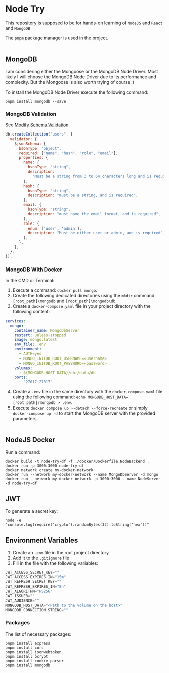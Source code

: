 # Node Try

This repository is supposed to be for hands-on learning of `NodeJS` and `React` and `MongoDB`

The `pnpm` package manager is used in the project.
<br/><br/>

## MongoDB 

I am considering either the Mongoose or the MongoDB Node Driver. Most likely I will choose the MongoDB Node Driver due to its performance and complexity. But the Mongoose is also worth trying of course :)

To install the MongoDB Node Driver execute the following command:

```shell
pnpm install mongodb --save
```


### MongoDB Validation

See [Modify Schema Validation](https://www.mongodb.com/docs/manual/core/schema-validation/update-schema-validation/)

```js
db.createCollection("users", {
  validator: {
    $jsonSchema: {
      bsonType: "object",
      required: ["name", "hash", "role", "email"],
      properties: {
        name: {
          bsonType: "string",
          description:
            "Must be a string from 3 to 64 characters long and is required",
        },
        hash: {
          bsonType: "string",
          description: "must be a string, and is required",
        },
        email: {
          bsonType: "string",
          description: "must have the email format, and is required",
        },
        role: {
          enum: ['user', 'admin'],
          description: "Must be either user or admin, and is required",
        },
      },
    },
  },
});

```

### MongoDB With Docker

In the CMD or Terminal:
1. Execute a command: `docker pull mongo`.
2. Create the following dedicated directories using the `mkdir` command: `[root_path]\mongodb` and `[root_path]\mongodb\db`.
3. Create a `docker-compose.yaml` file in your project directory with the following content:

```yaml
services:
  mongo:
    container_name: MongoDbServer
    restart: unless-stopped
    image: mongo:latest
    env_file: .env
    environment:
      - AUTH=yes
      - MONGO_INITDB_ROOT_USERNAME=<username>
      - MONGO_INITDB_ROOT_PASSWORD=<password>
    volumes:
      - ${MONGODB_HOST_DATA}/db:/data/db
    ports:
      - "27017:27017"
```

4. Create a `.env` file in the same directory with the `docker-compose.yaml` file using the following command: `echo MONGODB_HOST_DATA=[root_path]/mongodb > .env`.
5. Execute `docker compose up --detach --force-recreate` or simply `docker-compose up -d` to start the MongoDB server with the provided parameters.
<br/><br/>

## NodeJS Docker 

Run a command: 
```shell
docker build -t node-try-df -f ./docker/Dockerfile.NodeBackend .
docker run -p 3000:3000 node-try-df
docker network create my-docker-network
docker run --network my-docker-network --name MongoDbServer -d mongo
docker run --network my-docker-network -p 3000:3000 --name NodeServer -d node-try-df
```

## JWT

To generate a secret key:

```shell
node -e "console.log(require('crypto').randomBytes(32).toString('hex'))" 
```

## Environment Variables

1. Create an `.env` file in the root project directory
2. Add it to the `.gitignore` file
3. Fill in the file with the following variables:

```js
JWT_ACCESS_SECRET_KEY=""
JWT_ACCESS_EXPIRES_IN="15m"
JWT_REFRESH_SECRET_KEY=""
JWT_REFRESH_EXPIRES_IN="8h"
JWT_ALGORITHM="HS256"
JWT_ISSUER=""
JWT_AUDIENCE=""
MONGODB_HOST_DATA="<Path to the volume on the host>"
MONGODB_CONNECTION_STRING=""
```


### Packages

The list of necessary packages:

```shell
pnpm install express
pnpm install cors
pnpm install jsonwebtoken
pnpm install bcrypt
pnpm install cookie-parser
pnpm install mongodb
```